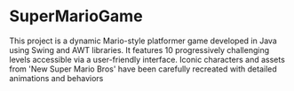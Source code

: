 # SuperMarioGame
This project is a dynamic Mario-style platformer game developed in Java using Swing and AWT libraries. It features 10 progressively challenging levels accessible via a user-friendly interface. Iconic characters and assets from 'New Super Mario Bros' have been carefully recreated with detailed animations and behaviors
